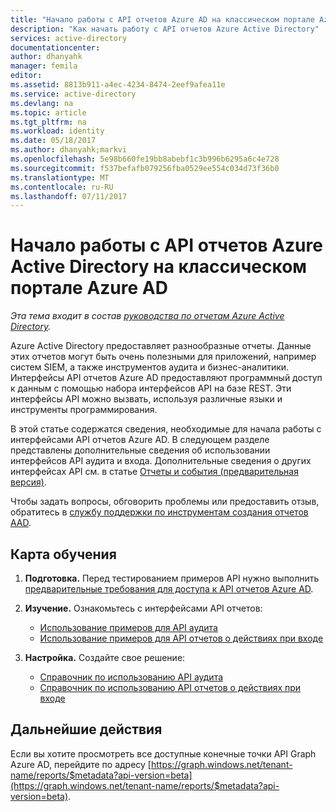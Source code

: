 ```yaml
---
title: "Начало работы с API отчетов Azure AD на классическом портале Azure AD | Документация Майкрософт"
description: "Как начать работу с API отчетов Azure Active Directory"
services: active-directory
documentationcenter: 
author: dhanyahk
manager: femila
editor: 
ms.assetid: 8813b911-a4ec-4234-8474-2eef9afea11e
ms.service: active-directory
ms.devlang: na
ms.topic: article
ms.tgt_pltfrm: na
ms.workload: identity
ms.date: 05/18/2017
ms.author: dhanyahk;markvi
ms.openlocfilehash: 5e98b660fe19bb8abebf1c3b996b6295a6c4e728
ms.sourcegitcommit: f537befafb079256fba0529ee554c034d73f36b0
ms.translationtype: MT
ms.contentlocale: ru-RU
ms.lasthandoff: 07/11/2017
---
```

# <a name="getting-started-with-the-azure-active-directory-reporting-api-on-the-azure-ad-classic-portal"></a>Начало работы с API отчетов Azure Active Directory на классическом портале Azure AD
*Эта тема входит в состав [руководства по отчетам Azure Active Directory](active-directory-reporting-guide.md).*

Azure Active Directory предоставляет разнообразные отчеты. Данные этих отчетов могут быть очень полезными для приложений, например систем SIEM, а также инструментов аудита и бизнес-аналитики. Интерфейсы API отчетов Azure AD предоставляют программный доступ к данным с помощью набора интерфейсов API на базе REST. Эти интерфейсы API можно вызвать, используя различные языки и инструменты программирования.

В этой статье содержатся сведения, необходимые для начала работы с интерфейсами API отчетов Azure AD.
В следующем разделе представлены дополнительные сведения об использовании интерфейсов API аудита и входа. Дополнительные сведения о других интерфейсах API см. в статье [Отчеты и события (предварительная версия)](https://msdn.microsoft.com/Library/Azure/Ad/Graph/howto/azure-ad-reports-and-events-preview).

Чтобы задать вопросы, обговорить проблемы или предоставить отзыв, обратитесь в [службу поддержки по инструментам создания отчетов AAD](mailto:aadreportinghelp@microsoft.com).

## <a name="learning-map"></a>Карта обучения
1. **Подготовка.** Перед тестированием примеров API нужно выполнить [предварительные требования для доступа к API отчетов Azure AD](active-directory-reporting-api-prerequisites.md).
2. **Изучение.** Ознакомьтесь с интерфейсами API отчетов:
   
   * [Использование примеров для API аудита](active-directory-reporting-api-audit-samples.md) 
   * [Использование примеров для API отчетов о действиях при входе](active-directory-reporting-api-sign-in-activity-samples.md)
3. **Настройка.** Создайте свое решение: 
   
   * [Справочник по использованию API аудита](active-directory-reporting-api-audit-reference.md) 
   * [Справочник по использованию API отчетов о действиях при входе](active-directory-reporting-api-sign-in-activity-reference.md)

## <a name="next-steps"></a>Дальнейшие действия
Если вы хотите просмотреть все доступные конечные точки API Graph Azure AD, перейдите по адресу [https://graph.windows.net/tenant-name/reports/$metadata?api-version=beta](https://graph.windows.net/tenant-name/reports/$metadata?api-version=beta).

